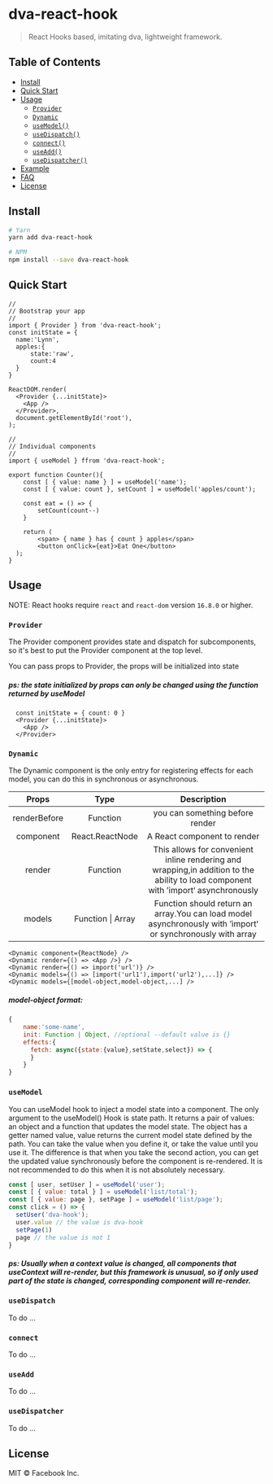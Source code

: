 # dva-react-hook

> React Hooks based, imitating dva, lightweight framework.



## Table of Contents

- [Install](#install)
- [Quick Start](#quick-start)
- [Usage](#usage)
  - [`Provider`](#Provider)
  - [`Dynamic`](#Dynamic)
  - [`useModel()`](#useModel)
  - [`useDispatch()`](#useDispatch)
  - [`connect()`](#connect)
  - [`useAdd()`](#useAdd)
  - [`useDispatcher()`](#useDispatcher)
- [Example](#example)
- [FAQ](#faq)
- [License](#license)

## Install

```bash
# Yarn
yarn add dva-react-hook

# NPM
npm install --save dva-react-hook
```

## Quick Start

```tsx
//
// Bootstrap your app
//
import { Provider } from 'dva-react-hook';
const initState = {
  name:'Lynn',
  apples:{
      state:'raw',
      count:4
  }
}

ReactDOM.render(
  <Provider {...initState}>
    <App />
  </Provider>,
  document.getElementById('root'),
);
```

```tsx
//
// Individual components
//
import { useModel } ffrom 'dva-react-hook';

export function Counter(){
    const [ { value: name } ] = useModel('name');
    const [ { value: count }, setCount ] = useModel('apples/count');

    const eat = () => {
        setCount(count--)
    }

    return (
        <span> { name } has { count } apples</span>
        <button onClick={eat}>Eat One</button>
  );
}

```

## Usage

NOTE: React hooks require `react` and `react-dom` version `16.8.0` or higher.

### `Provider`

The Provider component provides state and dispatch for subcomponents, so it's best to put the Provider component at the top level.

You can pass props to Provider, the props will be initialized into state

##### ps: the state initialized by props can only be changed using the function returned by useModel

```tsx
  const initState = { count: 0 }
  <Provider {...initState}>
    <App />
  </Provider>
```

### `Dynamic`

The Dynamic component is the only entry for registering effects for each model, you can do this in synchronous or asynchronous.

Props|Type|Description
:--:|:--:|:--:
renderBefore  | Function  | you can something before render
component | React.ReactNode  |  A React component to render
render  | Function  |  This allows for convenient inline rendering and wrapping,in addition to the ability to load component with ’import‘ asynchronously
models  | Function \| Array  |  Function should return an array.You can load model asynchronously with ’import‘ or synchronously with array

```tsx
<Dynamic component={ReactNode} />
<Dynamic render={() => <App />} />
<Dynamic render={() => import('url')} />
<Dynamic models={() => [import('url1'),import('url2'),...]} />
<Dynamic models={[model-object,model-object,...] />
```
##### model-object format:
```javascript
{
    name:'some-name',
    init: Function | Object, //optional --default value is {}
    effects:{
      fetch: async({state:{value},setState,select}) => {
      }
    }
}
```



### `useModel`
You can useModel hook to inject a model state into a component.
The only argument to the useModel() Hook is state path.
It returns a pair of values: an object and a function that updates the model state.
The object has a getter named value, value returns the current model state defined by the path.
You can take the value when you define it, or take the value until you use it. The difference is that when you take the second action, you can get the updated value synchronously before the component is re-rendered. It is not recommended to do this when it is not absolutely necessary.


```javascript
const [ user, setUser ] = useModel('user');
const [ { value: total } ] = useModel('list/total');
const [ { value: page }, setPage ] = useModel('list/page');
const click = () => {
  setUser('dva-hook');
  user.value // the value is dva-hook
  setPage(1)
  page // the value is not 1
}
```
##### ps: Usually when a context value is changed, all components that useContext will re-render, but this framework is unusual, so  if only used part of the state is changed, corresponding component will re-render.

### `useDispatch`

To do ...

### `connect`

To do ...

### `useAdd`

To do ...

### `useDispatcher`

To do ...





## License

MIT © Facebook Inc.
